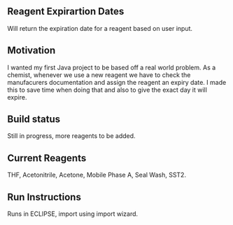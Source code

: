 ## Reagent Expirartion Dates
Will return the expiration date for a reagent based on user input.

## Motivation
I wanted my first Java project to be based off a real world problem. As a chemist, whenever we use a new reagent we have to check the manufacurers documentation and assign the reagent an expiry date. I made this to save time when doing that and also to give the exact day it will expire. 

## Build status
Still in progress, more reagents to be added. 

## Current Reagents
THF, Acetonitrile, Acetone, Mobile Phase A, Seal Wash, SST2.

## Run Instructions
Runs in ECLIPSE, import using import wizard. 
